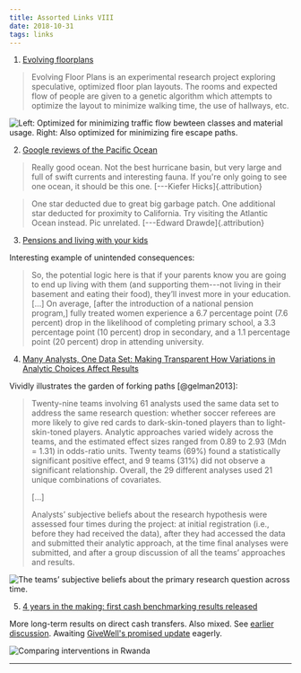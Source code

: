 ```yaml
---
title: Assorted Links VIII
date: 2018-10-31
tags: links
---
```


1. [Evolving floorplans](http://www.joelsimon.net/evo_floorplans.html)

<blockquote>
Evolving Floor Plans is an experimental research project exploring speculative, optimized floor plan layouts. The rooms and expected flow of people are given to a genetic algorithm which attempts to optimize the layout to minimize walking time, the use of hallways, etc.
</blockquote>

![Left: Optimized for minimizing traffic flow bewteen classes and material usage. Right: Also optimized for minimizing fire escape paths.](/images/floor-plan-resized.jpg)

2. [Google reviews of the Pacific Ocean](https://www.google.com/search?q=pacific+ocean)

<blockquote>
Really good ocean. Not the best hurricane basin, but very large and full of swift currents and interesting fauna. If you're only going to see one ocean, it should be this one. [---Kiefer Hicks]{.attribution}
</blockquote>

<blockquote>
One star deducted due to great big garbage patch. One additional star deducted for proximity to California. Try visiting the Atlantic Ocean instead. Pic unrelated. [---Edward Drawde]{.attribution}
</blockquote>

3. [Pensions and living with your kids](http://blogs.worldbank.org/impactevaluations/pensions-and-living-your-kids)

Interesting example of unintended consequences:

<blockquote>
So, the potential logic here is that if your parents know you are going to end up living with them (and supporting them---not living in their basement and eating their food), they’ll invest more in your education. [...] On average, [after the introduction of a national pension program,] fully treated women experience a 6.7 percentage point (7.6 percent) drop in the likelihood of completing primary school, a 3.3 percentage point (10 percent) drop in secondary, and a 1.1 percentage point (20 percent) drop in attending university.
</blockquote>

4. [Many Analysts, One Data Set: Making Transparent How Variations in Analytic Choices Affect Results](http://journals.sagepub.com/doi/10.1177/2515245917747646)

Vividly illustrates the garden of forking paths [@gelman2013]:

<blockquote>
Twenty-nine teams involving 61 analysts used the same data set to address the same research question: whether soccer referees are more likely to give red cards to dark-skin-toned players than to light-skin-toned players. Analytic approaches varied widely across the teams, and the estimated effect sizes ranged from 0.89 to 2.93 (Mdn = 1.31) in odds-ratio units. Twenty teams (69%) found a statistically significant positive effect, and 9 teams (31%) did not observe a significant relationship. Overall, the 29 different analyses used 21 unique combinations of covariates.

[...]

Analysts’ subjective beliefs about the research hypothesis were assessed four times during the project: at initial registration (i.e., before they had received the data), after they had accessed the data and submitted their analytic approach, at the time final analyses were submitted, and after a group discussion of all the teams’ approaches and results.
</blockquote>

![The teams’ subjective beliefs about the primary research question across time.](/images/many-analysts-resized.jpg)

5. [4 years in the making: first cash benchmarking results released](https://www.givedirectly.org/blog-post/5260516806241676953)

More long-term results on direct cash transfers. Also mixed. See [earlier discussion](/posts/assorted-links-i). Awaiting [GiveWell's promised update](https://blog.givewell.org/2018/05/04/new-research-on-cash-transfers/) eagerly.

![Comparing interventions in Rwanda](/images/give-directly-cash-transfers-resized.png)

<!--more-->

<hr class="references">
